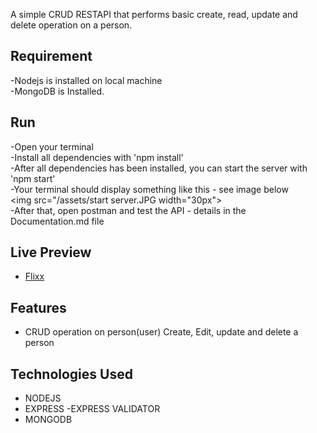 
A simple CRUD RESTAPI that performs basic create, read, update and delete operation on a person.

## Requirement
-Nodejs is installed on local machine<br>
-MongoDB is Installed.

## Run
-Open your terminal <br>
-Install all dependencies with 'npm install'<br>
-After all dependencies has been installed, you can start the server with 'npm start'<br>
-Your terminal should display something like this - see image below <br>
<img src="/assets/start server.JPG width="30px"> <br>
-After that, open postman and test the API - details in the Documentation.md file

## Live Preview

- [Flixx](https://flixx.cyclic.app/)


## Features

- CRUD operation on person(user) Create, Edit, update and delete a person

## Technologies Used
- NODEJS
- EXPRESS
-EXPRESS VALIDATOR
- MONGODB




